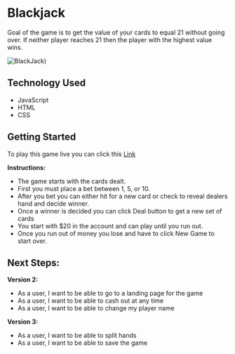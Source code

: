 # Blackjack
Goal of the game is to get the value of your cards to equal 21 without going over. If neither player reaches 21 then the player with the highest value wins. 

![BlackJack](https://user-images.githubusercontent.com/119767329/211103617-3dd48314-5166-433a-b6de-3768197c5303.png))

## Technology Used
- JavaScript
- HTML
- CSS

## Getting Started
To play this game live you can click this [Link](https://gharmon327.github.io/blackjack-project/)

**Instructions:**
- The game starts with the cards dealt.
- First you must place a bet between 1, 5, or 10.
- After you bet you can either hit for a new card or check to reveal dealers hand and decide winner. 
- Once a winner is decided you can click Deal button to get a new set of cards
- You start with $20 in the account and can play until you run out. 
- Once you run out of money you lose and have to click New Game to start over. 

## Next Steps:
**Version 2:**
- As a user, I want to be able to go to a landing page for the game
- As a user, I want to be able to cash out at any time
- As a user, I want to be able to change my player name

**Version 3:**
- As a user, I want to be able to split hands
- As a user, I want to be able to save the game
